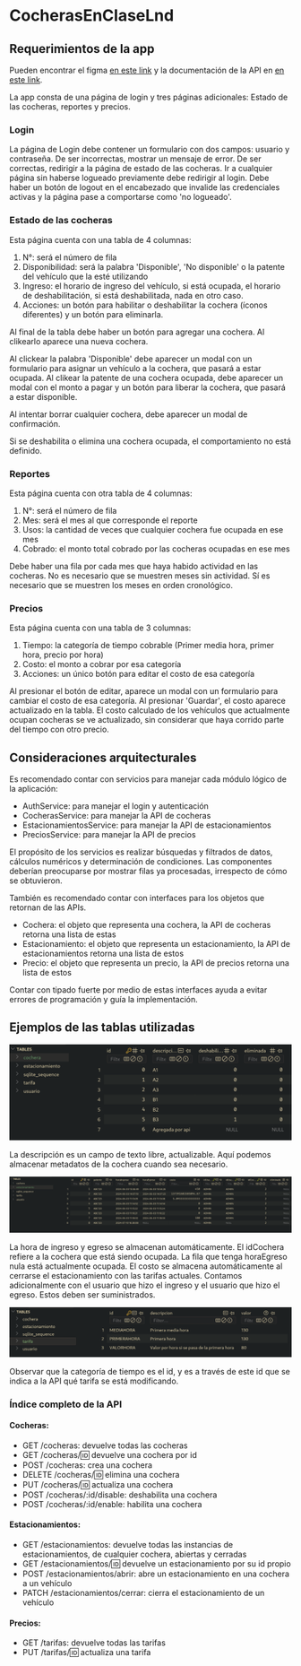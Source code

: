 # CocherasEnClaseLnd

## Requerimientos de la app

Pueden encontrar el figma [en este link](https://www.figma.com/design/Qbx06MNXJMip5zoa2xK4B9/Cocheras) y la documentación de la API en [en este link](https://documenter.getpostman.com/view/15402940/2sAXjSxoFk).

La app consta de una página de login y tres páginas adicionales: Estado de las cocheras, reportes y precios.

### Login

La página de Login debe contener un formulario con dos campos: usuario y contraseña. De ser incorrectas, mostrar un mensaje de error. De ser correctas, redirigir a la página de estado de las cocheras. Ir a cualquier página sin haberse logueado previamente debe redirigir al login. Debe haber un botón de logout en el encabezado que invalide las credenciales activas y la página pase a comportarse como 'no logueado'.

### Estado de las cocheras

Esta página cuenta con una tabla de 4 columnas:
1. N°: será el número de fila
2. Disponibilidad: será la palabra 'Disponible', 'No disponible' o la patente del vehículo que la esté utilizando
3. Ingreso: el horario de ingreso del vehículo, si está ocupada, el horario de deshabilitación, si está deshabilitada, nada en otro caso.
4. Acciones: un botón para habilitar o deshabilitar la cochera (íconos diferentes) y un botón para eliminarla.

Al final de la tabla debe haber un botón para agregar una cochera. Al clikearlo aparece una nueva cochera.

Al clickear la palabra 'Disponible' debe aparecer un modal con un formulario para asignar un vehículo a la cochera, que pasará a estar ocupada. Al clikear la patente de una cochera ocupada, debe aparecer un modal con el monto a pagar y un botón para liberar la cochera, que pasará a estar disponible.

Al intentar borrar cualquier cochera, debe aparecer un modal de confirmación.

Si se deshabilita o elimina una cochera ocupada, el comportamiento no está definido.

### Reportes

Esta página cuenta con otra tabla de 4 columnas:
1. N°: será el número de fila
2. Mes: será el mes al que corresponde el reporte
3. Usos: la cantidad de veces que cualquier cochera fue ocupada en ese mes
4. Cobrado: el monto total cobrado por las cocheras ocupadas en ese mes

Debe haber una fila por cada mes que haya habido actividad en las cocheras. No es necesario que se muestren meses sin actividad. Sí es necesario que se muestren los meses en orden cronológico.

### Precios

Esta página cuenta con una tabla de 3 columnas:
1. Tiempo: la categoría de tiempo cobrable (Primer media hora, primer hora, precio por hora)
2. Costo: el monto a cobrar por esa categoría
3. Acciones: un único botón para editar el costo de esa categoría

Al presionar el botón de editar, aparece un modal con un formulario para cambiar el costo de esa categoría. Al presionar 'Guardar', el costo aparece actualizado en la tabla. El costo calculado de los vehículos que actualmente ocupan cocheras se ve actualizado, sin considerar que haya corrido parte del tiempo con otro precio.

## Consideraciones arquitecturales

Es recomendado contar con servicios para manejar cada módulo lógico de la aplicación:

- AuthService: para manejar el login y autenticación
- CocherasService: para manejar la API de cocheras
- EstacionamientosService: para manejar la API de estacionamientos
- PreciosService: para manejar la API de precios

El propósito de los servicios es realizar búsquedas y filtrados de datos, cálculos numéricos y determinación de condiciones. Las componentes deberían preocuparse por mostrar filas ya procesadas, irrespecto de cómo se obtuvieron.

También es recomendado contar con interfaces para los objetos que retornan de las APIs.

- Cochera: el objeto que representa una cochera, la API de cocheras retorna una lista de estas
- Estacionamiento: el objeto que representa un estacionamiento, la API de estacionamientos retorna una lista de estos
- Precio: el objeto que representa un precio, la API de precios retorna una lista de estos

Contar con tipado fuerte por medio de estas interfaces ayuda a evitar errores de programación y guía la implementación.

## Ejemplos de las tablas utilizadas

![Cochera](docs/images/cochera.png)

La descripción es un campo de texto libre, actualizable. Aquí podemos almacenar metadatos de la cochera cuando sea necesario.

![Estacionamiento](docs/images/estacionamiento.png)

La hora de ingreso y egreso se almacenan automáticamente. El idCochera refiere a la cochera que está siendo ocupada. La fila que tenga horaEgreso nula está actualmente ocupada. El costo se almacena automáticamente al cerrarse el estacionamiento con las tarifas actuales. Contamos adicionalmente con el usuario que hizo el ingreso y el usuario que hizo el egreso. Estos deben ser suministrados.

![Tarifa](docs/images/tarifa.png)

Observar que la categoría de tiempo es el id, y es a través de este id que se indica a la API qué tarifa se está modificando.

### Índice completo de la API

#### Cocheras:

- GET /cocheras: devuelve todas las cocheras
- GET /cocheras/:id: devuelve una cochera por id
- POST /cocheras: crea una cochera
- DELETE /cocheras/:id: elimina una cochera
- PUT /cocheras/:id: actualiza una cochera
- POST /cocheras/:id/disable: deshabilita una cochera
- POST /cocheras/:id/enable: habilita una cochera

#### Estacionamientos:

- GET /estacionamientos: devuelve todas las instancias de estacionamientos, de cualquier cochera, abiertas y cerradas
- GET /estacionamientos/:id: devuelve un estacionamiento por su id propio
- POST /estacionamientos/abrir: abre un estacionamiento en una cochera a un vehículo
- PATCH /estacionamientos/cerrar: cierra el estacionamiento de un vehículo

#### Precios:

- GET /tarifas: devuelve todas las tarifas
- PUT /tarifas/:id: actualiza una tarifa
